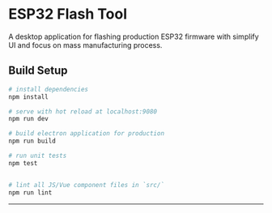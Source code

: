# ESP32 Flash Tool

A desktop application for flashing production ESP32 firmware with simplify UI and focus on mass manufacturing process.

## Build Setup

``` bash
# install dependencies
npm install

# serve with hot reload at localhost:9080
npm run dev

# build electron application for production
npm run build

# run unit tests
npm test


# lint all JS/Vue component files in `src/`
npm run lint

```

---